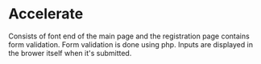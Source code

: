 # Accelerate
Consists of font end of the main page and the registration page contains form validation.
Form validation is done using php.
Inputs are displayed in the brower itself when it's submitted.
